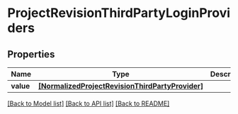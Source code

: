 # ProjectRevisionThirdPartyLoginProviders


## Properties
Name | Type | Description | Notes
------------ | ------------- | ------------- | -------------
**value** | [**[NormalizedProjectRevisionThirdPartyProvider]**](NormalizedProjectRevisionThirdPartyProvider.md) |  | 

[[Back to Model list]](../README.md#documentation-for-models) [[Back to API list]](../README.md#documentation-for-api-endpoints) [[Back to README]](../README.md)


